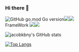 ### Hi there 👋

<img alt="GitHub go.mod Go version" src="https://img.shields.io/github/go-mod/go-version/jacobkbny/MSP"><img src="https://img.shields.io/badge/Java-FF0000?style=flat-square&logo=Java&logoColor=red"/><img src="https://img.shields.io/badge/Javascript-F7DF1E?style=flat-square&logo=Javascript&logoColor=yellow"/>
<br/>
FrameWork
<img src="https://img.shields.io/badge/Nodejs-339933?style=flat-square&logo=nodejs&logoColor=white"/><img src="https://img.shields.io/badge/React-61DAFB?style=flat-square&logo=react&logoColor=white"/>


![jacobkbny's GitHub stats](https://github-readme-stats.vercel.app/api?username=jacobkbny&show_icons=true&theme=radical)

[![Top Langs](https://github-readme-stats.vercel.app/api/top-langs/?username=jacobkbny)](https://github.com/jacobkbny/github-readme-stats)
<!--
**jacobkbny/jacobkbny** is a ✨ _special_ ✨ repository because its `README.md` (this file) appears on your GitHub profile.

Here are some ideas to get you started:

- 🔭 I’m currently working on ...
- 🌱 I’m currently learning ...
- 👯 I’m looking to collaborate on ...
- 🤔 I’m looking for help with ...
- 💬 Ask me about ...
- 📫 How to reach me: ...
- 😄 Pronouns: ...
- ⚡ Fun fact: ...
-->
